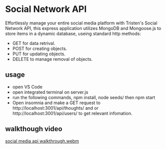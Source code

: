 # Social Network API
Effortlessly manage your entire social media platform  with Tristen's Social Network API, this express application utilizes MongoDB and Mongoose.js to store items in a dynamic database, useing standard http methods: 
* GET for data retrival.
* POST for creating objects.
* PUT for updating objects.
* DELETE to manage removal of objects.

## usage
* open VS Code
* open integrated terminal on server.js
* run the following commands,  npm install, node seeds/ then npm start
* Open insomnia and make a GET request to http://localhost:3001/api/thoughts/ and or http://localhost:3001/api/users/ to get relevant infomation.

## walkthough video
[social media api walkthrough.webm](https://github.com/Tristenh/Social-Network-API/assets/121472192/5cfce066-45d5-4960-87c5-ab16c869fcf4)

